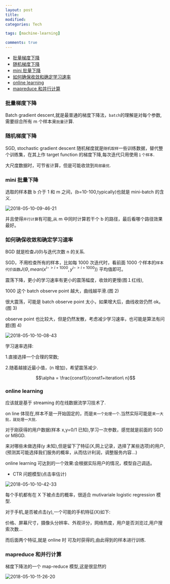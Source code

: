 ```yaml
---
layout: post
title:
modified:
categories: Tech

tags: [machine-learning]

comments: true
---
```


<!-- TOC -->

- [批量梯度下降](#批量梯度下降)
- [随机梯度下降](#随机梯度下降)
- [mini 批量下降](#mini批量下降)
- [如何确保收敛和确定学习速率](#如何确保收敛和确定学习速率)
- [online learning](#online-learning)
- [mapreduce 和并行计算](#mapreduce-和并行计算)

<!-- /TOC -->

### 批量梯度下降

Batch gradient descent,就是最普通的梯度下降法，`batch`的理解是对每个参数,需要综合所有 m 个样本来`批量`计算.

### 随机梯度下降

SGD, stochastic gradient descent
随机梯度就是`随机取样`一些训练数据，替代整个训练集，在其上作 target function 的梯度下降,每次迭代只用使用`１个样本`.

大尺度数据时，可节省计算，但是可能收敛到`局部最优`.

### mini 批量下降

选取的样本数 b 介于 1 和 m 之间，(b=10-100,typically)也就是 mini-batch 的含义.

![2018-05-10-09-46-21](https://images-1257933000.cos.ap-chengdu.myqcloud.com/2018-05-10-09-46-21.png)

并且使得`并行计算`有可能,从 m 中同时计算若干个 b 的路径，最后看哪个路径效果最好。

### 如何确保收敛和确定学习速率

BGD 就是检查$J(\Theta)$与迭代次数 n 的关系.

SGD，不用检查所有的样本，比如每 1000 次迭代时，看前面 1000 个样本的`样本代价函数`$J(\Theta,mean(x^{i->i+1000},y^{i->i+1000}))$
平均值即可。

震荡下降，更小的学习速率有更小的震荡幅度，收敛的更慢(图１红线),

1000 这个 batch observe point 越大，曲线越平滑.(图 2)

很大震荡，可能是 batch observe point 太小，如果增大后，曲线收敛仍然 ok。(图 3)

observe point 也比较大，但是仍然发散，考虑减少学习速率，也可能是算法有问题(图 4)

![2018-05-10-10-08-43](https://images-1257933000.cos.ap-chengdu.myqcloud.com/2018-05-10-10-08-43.png)

学习速率选择:

1.直接选择一个合理的常数;

2.随着越接近最小值，(n 增加)，希望震荡减少.

$$\alpha = \frac{const1}{const1+iteration\ n}$$

### online learning

应该就是基于 streaming 的在线数据流学习技术了.

on line 体现在,样本不是一开始固定的，而是`来一个处理一个`.当然实际可能是`来一大批，就处理一大批`.

对于刚获得的用户数据(样本 x,y=0/1 已知),学习一次参数，感觉就是前面的 SGD or MBGD.

来对哪些未做选择(y 未知),但是留下了特征(X,网上记录，选择了某些选项)的用户,(预测其可能选择我们服务的概率，从而估计利润，调整服务内容...)

online learning 可达到的一个效果:会根据实际用户的情况，模型自己调适。

- CTR 问题模型(点击率估计)

![2018-05-10-10-42-33](https://images-1257933000.cos.ap-chengdu.myqcloud.com/2018-05-10-10-42-33.png)

每个手机都有在 X 下被点击的概率，很适合 mutivariale logistic regression 模型.

对于手机,是否被点击(y),一个可能的手机特征(X)如下:

价格、屏幕尺寸，摄像头分辨率、外观评分，网络热度，用户是否浏览过,用户搜索次数...

而后面两个特征,就是 online 时 可及时获得的,由此得到的样本进行训练.

### mapreduce 和并行计算

梯度下降法的一个 map-reduce 模型,这是很显然的

![2018-05-10-11-26-20](https://images-1257933000.cos.ap-chengdu.myqcloud.com/2018-05-10-11-26-20.png)
